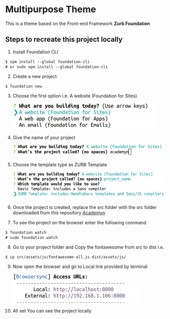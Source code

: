 # Multipurpose Theme

This is a theme based on the Front-end Framework <strong>Zurb Foundation</strong>

## Steps to recreate this project locally


1. Install Foundation CLI
  ```console
  $ npm install --global foundation-cli
  # or sudo npm install --global foundation-cli
  ```
2. Create a new project
  ```console
  $ foundation new
  ```
3. Choose the first option i.e. A website (Foundation for Sites)

    ![Gihub Logo](src/assets/img/website.png)

4. Give the name of your project

    ![Gihub Logo](src/assets/img/project_name.png)
5. Choose the template type as ZURB Template

    ![Gihub Logo](src/assets/img/template_type.png)

6. Once the project is created, replace the src folder with the src folder downloaded from this repository [Academyn](https://github.com/karan-singare/academyn.git)

7. To see the project on the browser enter the following command

  ```console
  $ foundation watch
  # sudo foundation watch
  ```
8. Go to your project folder and  Copy the fontawesome from src to dist i.e.
  ```console
  $ cp src/assets/js/fontawesome-all.js dist/assets/js/
  ```
9. Now open the browser and go to Local link provided by terminal

    ![Gihub Logo](src/assets/img/browser.png)
10. All set You can see the project locally

